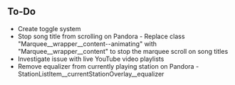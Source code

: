 ## To-Do
- Create toggle system
- Stop song title from scrolling on Pandora
	  - Replace class "Marquee__wrapper__content--animating" with "Marquee__wrapper__content" to stop the marquee scroll on song titles
- Investigate issue with live YouTube video playlists
- Remove equalizer from currently playing station on Pandora
	  - StationListItem__currentStationOverlay__equalizer
